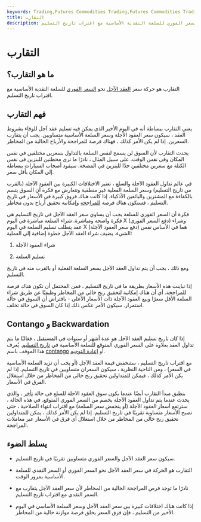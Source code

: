 ```yaml
---
keywords: Trading,Futures Commodities Trading,Futures Commodities Trading Strategy and Education,Futures and Commodities Trading,Strategy and Education
title: التقارب
description: التقارب هو حركة سعر العقد الآجل نحو السعر الفوري للسلعة النقدية الأساسية مع اقتراب تاريخ التسليم.
---
```


# التقارب
## ما هو التقارب؟

التقارب هو حركة سعر [العقد الآجل](/futurescontract) نحو [السعر الفوري](/spotprice) للسلعة النقدية الأساسية مع اقتراب تاريخ التسليم.

## فهم التقارب

يعني التقارب ببساطة أنه في اليوم الأخير الذي يمكن فيه تسليم عقد آجل للوفاء بشروط العقد ، سيكون سعر العقود الآجلة وسعر السلعة الأساسية متساويين. يجب أن يتقارب السعرين. إذا لم يكن الأمر كذلك ، فهناك فرصة للمراجحة والأرباح الخالية من المخاطر.

يحدث التقارب لأن السوق لن يسمح لنفس السلعة بالتداول بسعرين مختلفين في نفس المكان وفي نفس الوقت. على سبيل المثال ، نادرًا ما ترى محطتين للبنزين في نفس الكتلة مع سعرين مختلفين جدًا للبنزين في المضخة. سيقود أصحاب السيارات ببساطة إلى المكان بأقل سعر.

في عالم تداول العقود الآجلة والسلع ، تعتبر الاختلافات الكبيرة بين العقود الآجلة (بالقرب من تاريخ التسليم) وسعر السلعة الفعلية غير منطقية وتتعارض مع فكرة أن السوق يتسم بالكفاءة مع المشترين والبائعين الأذكياء. إذا كانت هناك فروق كبيرة في الأسعار في تاريخ التسليم ، فستكون هناك فرصة [للمراجحة](/arbitrage) وإمكانية تحقيق أرباح بدون مخاطر.

فكرة أن السعر الفوري للسلعة يجب أن يساوي سعر العقد الآجل في تاريخ التسليم هي فكرة واضحة ومباشرة. شراء السلعة مباشرة في اليوم X (دفع السعر الفوري) وشراء عقد يتطلب تسليم السلعة في اليوم X (دفع سعر العقود الآجلة) هما في الأساس نفس الشيء. يضيف شراء العقد الآجل خطوة إضافية إلى العملية:

1. شراء العقود الآجلة

1. تسليم السلعة

ومع ذلك ، يجب أن يتم تداول العقد الآجل بسعر السلعة الفعلية أو بالقرب منه في تاريخ التسليم.

إذا تباينت هذه الأسعار بطريقة ما في تاريخ التسليم ، فمن المحتمل أن تكون هناك فرصة للمراجحة. أي أن هناك إمكانية لتحقيق ربح خالي من المخاطر وظيفيًا عن طريق شراء السلعة الأقل سعرًا وبيع العقود الآجلة ذات الأسعار الأعلى - بافتراض أن السوق في حالة استمرار. سيكون الأمر عكس ذلك إذا كان السوق في حالة تخلف.

## Contango و Backwardation

إذا كان تاريخ تسليم العقد الآجل هو عدة أشهر أو سنوات في المستقبل ، فغالبًا ما يتم تداول العقد بعلاوة على السعر الفوري المتوقع للسلعة الأساسية في [تاريخ التسليم](/deliverydate). يُعرف هذا الموقف باسم [contango](/contango) أو [إعادة التوجيه](/forwardation).

مع اقتراب تاريخ التسليم ، ستنخفض قيمة العقد الآجل (أو يجب أن تزيد السلعة الأساسية في السعر) ، ومن الناحية النظرية ، سيكون السعران متساويين في تاريخ التسليم. إذا لم يكن الأمر كذلك ، فيمكن للمتداولين تحقيق ربح خالي من المخاطر من خلال استغلال الفرق في الأسعار.

ينطبق مبدأ التقارب أيضًا عندما يكون سوق العقود الآجلة للسلع في حالة [تأخر](/backwardation) ، والذي يحدث عندما يتم تداول العقود الآجلة بخصم من السعر الفوري المتوقع. في هذه الحالة ، سترتفع أسعار العقود الآجلة (أو ينخفض سعر السلعة) مع اقتراب انتهاء الصلاحية ، حتى تصبح الأسعار متساوية تقريبًا في تاريخ التسليم. إذا لم يكن الأمر كذلك ، يمكن للمتداولين تحقيق ربح خالي من المخاطر من خلال استغلال أي فرق في الأسعار عبر معاملات المراجحة.

## يسلط الضوء

- سيكون سعر العقد الآجل والسعر الفوري متساويين تقريبًا في تاريخ التسليم.

- التقارب هو الحركة في سعر العقد الآجل نحو السعر الفوري أو السعر النقدي للسلعة الأساسية بمرور الوقت.

- نادرًا ما توجد فرص المراجحة الخالية من المخاطر لأن سعر العقد الآجل يتقارب مع السعر النقدي مع اقتراب تاريخ التسليم.

- إذا كانت هناك اختلافات كبيرة بين سعر العقد الآجل وسعر السلعة الأساسي في اليوم الأخير من التسليم ، فإن فرق السعر يخلق فرصة موازنة خالية من المخاطر.

